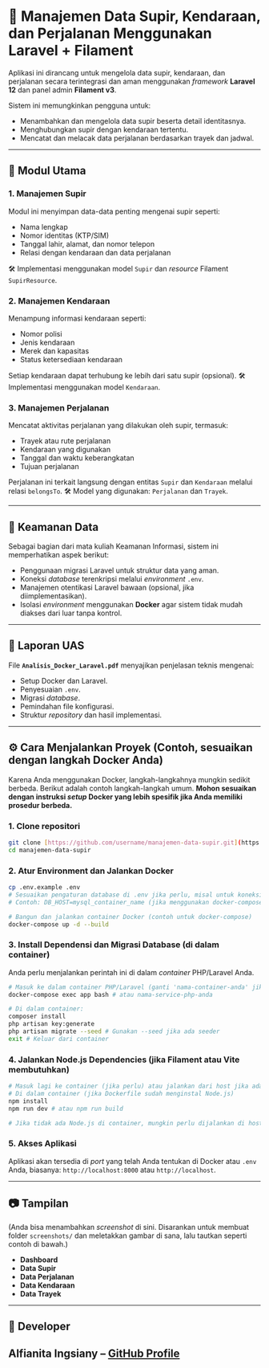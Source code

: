 # 🚗 Manajemen Data Supir, Kendaraan, dan Perjalanan Menggunakan Laravel + Filament

Aplikasi ini dirancang untuk mengelola data supir, kendaraan, dan perjalanan secara terintegrasi dan aman menggunakan *framework* **Laravel 12** dan panel admin **Filament v3**.

Sistem ini memungkinkan pengguna untuk:
* Menambahkan dan mengelola data supir beserta detail identitasnya.
* Menghubungkan supir dengan kendaraan tertentu.
* Mencatat dan melacak data perjalanan berdasarkan trayek dan jadwal.

---

## 📌 Modul Utama

### 1. Manajemen Supir

Modul ini menyimpan data-data penting mengenai supir seperti:
* Nama lengkap
* Nomor identitas (KTP/SIM)
* Tanggal lahir, alamat, dan nomor telepon
* Relasi dengan kendaraan dan data perjalanan

🛠 Implementasi menggunakan model `Supir` dan *resource* Filament `SupirResource`.

### 2. Manajemen Kendaraan

Menampung informasi kendaraan seperti:
* Nomor polisi
* Jenis kendaraan
* Merek dan kapasitas
* Status ketersediaan kendaraan

Setiap kendaraan dapat terhubung ke lebih dari satu supir (opsional).
🛠 Implementasi menggunakan model `Kendaraan`.

### 3. Manajemen Perjalanan

Mencatat aktivitas perjalanan yang dilakukan oleh supir, termasuk:
* Trayek atau rute perjalanan
* Kendaraan yang digunakan
* Tanggal dan waktu keberangkatan
* Tujuan  perjalanan

Perjalanan ini terkait langsung dengan entitas `Supir` dan `Kendaraan` melalui relasi `belongsTo`.
🛠 Model yang digunakan: `Perjalanan` dan `Trayek`.

---

## 🔐 Keamanan Data

Sebagai bagian dari mata kuliah Keamanan Informasi, sistem ini memperhatikan aspek berikut:
* Penggunaan migrasi Laravel untuk struktur data yang aman.
* Koneksi *database* terenkripsi melalui *environment* `.env`.
* Manajemen otentikasi Laravel bawaan (opsional, jika diimplementasikan).
* Isolasi *environment* menggunakan **Docker** agar sistem tidak mudah diakses dari luar tanpa kontrol.

---

## 📝 Laporan UAS

File **`Analisis_Docker_Laravel.pdf`** menyajikan penjelasan teknis mengenai:
* Setup Docker dan Laravel.
* Penyesuaian `.env`.
* Migrasi *database*.
* Pemindahan file konfigurasi.
* Struktur *repository* dan hasil implementasi.

---

## ⚙️ Cara Menjalankan Proyek (Contoh, sesuaikan dengan langkah Docker Anda)

Karena Anda menggunakan Docker, langkah-langkahnya mungkin sedikit berbeda. Berikut adalah contoh langkah-langkah umum. **Mohon sesuaikan dengan instruksi *setup* Docker yang lebih spesifik jika Anda memiliki prosedur berbeda.**

### 1. Clone repositori

```bash
git clone [https://github.com/username/manajemen-data-supir.git](https://github.com/username/manajemen-data-supir.git)
cd manajemen-data-supir
````

### 2\. Atur Environment dan Jalankan Docker

```bash
cp .env.example .env
# Sesuaikan pengaturan database di .env jika perlu, misal untuk koneksi Docker
# Contoh: DB_HOST=mysql_container_name (jika menggunakan docker-compose)

# Bangun dan jalankan container Docker (contoh untuk docker-compose)
docker-compose up -d --build
```

### 3\. Install Dependensi dan Migrasi Database (di dalam container)

Anda perlu menjalankan perintah ini di dalam *container* PHP/Laravel Anda.

```bash
# Masuk ke dalam container PHP/Laravel (ganti 'nama-container-anda' jika tahu)
docker-compose exec app bash # atau nama-service-php-anda

# Di dalam container:
composer install
php artisan key:generate
php artisan migrate --seed # Gunakan --seed jika ada seeder
exit # Keluar dari container
```

### 4\. Jalankan Node.js Dependencies (jika Filament atau Vite membutuhkan)

```bash
# Masuk lagi ke container (jika perlu) atau jalankan dari host jika ada Node.js terinstal
# Di dalam container (jika Dockerfile sudah menginstal Node.js)
npm install
npm run dev # atau npm run build

# Jika tidak ada Node.js di container, mungkin perlu dijalankan di host atau container terpisah
```

### 5\. Akses Aplikasi

Aplikasi akan tersedia di *port* yang telah Anda tentukan di Docker atau `.env` Anda, biasanya:
`http://localhost:8000` atau `http://localhost`.

-----

## 📷 Tampilan

(Anda bisa menambahkan *screenshot* di sini. Disarankan untuk membuat folder `screenshots/` dan meletakkan gambar di sana, lalu tautkan seperti contoh di bawah.)

  * **Dashboard**
  * **Data Supir**
  * **Data Perjalanan**
  * **Data Kendaraan**
  * **Data Trayek**

-----

## 👤 Developer

**Alfianita Ingsiany** – [GitHub Profile](https://www.google.com/search?q=https://github.com/auwfiii)
-----

```
```
